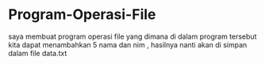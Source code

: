 # Program-Operasi-File
saya membuat program operasi file yang dimana di dalam program tersebut kita dapat menambahkan 5 nama dan nim , hasilnya nanti akan di simpan dalam file data.txt
